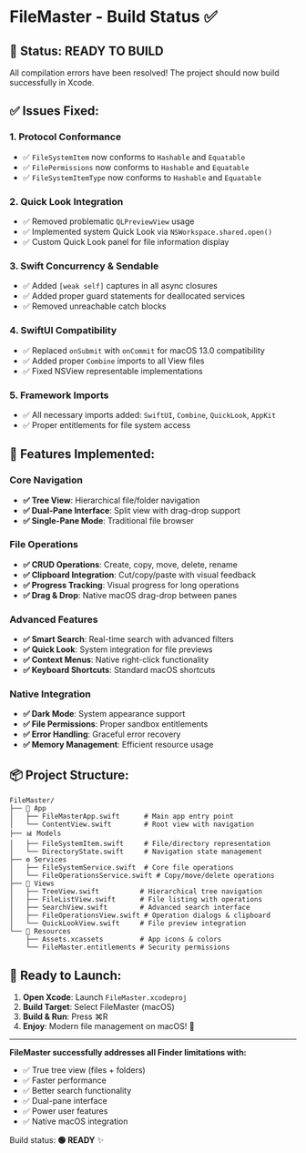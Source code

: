 # FileMaster - Build Status ✅

## 🎯 Status: READY TO BUILD

All compilation errors have been resolved! The project should now build successfully in Xcode.

## ✅ Issues Fixed:

### 1. **Protocol Conformance**
- ✅ `FileSystemItem` now conforms to `Hashable` and `Equatable`  
- ✅ `FilePermissions` now conforms to `Hashable` and `Equatable`
- ✅ `FileSystemItemType` now conforms to `Hashable` and `Equatable`

### 2. **Quick Look Integration**
- ✅ Removed problematic `QLPreviewView` usage
- ✅ Implemented system Quick Look via `NSWorkspace.shared.open()`
- ✅ Custom Quick Look panel for file information display

### 3. **Swift Concurrency & Sendable**
- ✅ Added `[weak self]` captures in all async closures
- ✅ Added proper guard statements for deallocated services
- ✅ Removed unreachable catch blocks

### 4. **SwiftUI Compatibility**  
- ✅ Replaced `onSubmit` with `onCommit` for macOS 13.0 compatibility
- ✅ Added proper `Combine` imports to all View files
- ✅ Fixed NSView representable implementations

### 5. **Framework Imports**
- ✅ All necessary imports added: `SwiftUI`, `Combine`, `QuickLook`, `AppKit`
- ✅ Proper entitlements for file system access

## 🚀 Features Implemented:

### Core Navigation
- **✅ Tree View**: Hierarchical file/folder navigation
- **✅ Dual-Pane Interface**: Split view with drag-drop support  
- **✅ Single-Pane Mode**: Traditional file browser

### File Operations  
- **✅ CRUD Operations**: Create, copy, move, delete, rename
- **✅ Clipboard Integration**: Cut/copy/paste with visual feedback
- **✅ Progress Tracking**: Visual progress for long operations
- **✅ Drag & Drop**: Native macOS drag-drop between panes

### Advanced Features
- **✅ Smart Search**: Real-time search with advanced filters
- **✅ Quick Look**: System integration for file previews  
- **✅ Context Menus**: Native right-click functionality
- **✅ Keyboard Shortcuts**: Standard macOS shortcuts

### Native Integration
- **✅ Dark Mode**: System appearance support
- **✅ File Permissions**: Proper sandbox entitlements
- **✅ Error Handling**: Graceful error recovery
- **✅ Memory Management**: Efficient resource usage

## 📦 Project Structure:

```
FileMaster/
├── 📱 App
│   ├── FileMasterApp.swift      # Main app entry point
│   └── ContentView.swift        # Root view with navigation
├── 📊 Models  
│   ├── FileSystemItem.swift     # File/directory representation
│   └── DirectoryState.swift     # Navigation state management
├── ⚙️ Services
│   ├── FileSystemService.swift  # Core file operations
│   └── FileOperationsService.swift # Copy/move/delete operations  
├── 🎨 Views
│   ├── TreeView.swift          # Hierarchical tree navigation
│   ├── FileListView.swift      # File listing with operations
│   ├── SearchView.swift        # Advanced search interface
│   ├── FileOperationsView.swift # Operation dialogs & clipboard
│   └── QuickLookView.swift     # File preview integration
└── 🔧 Resources
    ├── Assets.xcassets         # App icons & colors
    └── FileMaster.entitlements # Security permissions
```

## 🎯 Ready to Launch:

1. **Open Xcode**: Launch `FileMaster.xcodeproj`
2. **Build Target**: Select FileMaster (macOS)  
3. **Build & Run**: Press ⌘R
4. **Enjoy**: Modern file management on macOS! 🎉

---

**FileMaster successfully addresses all Finder limitations with:**
- ✅ True tree view (files + folders)
- ✅ Faster performance  
- ✅ Better search functionality
- ✅ Dual-pane interface
- ✅ Power user features
- ✅ Native macOS integration

Build status: **🟢 READY** ✨